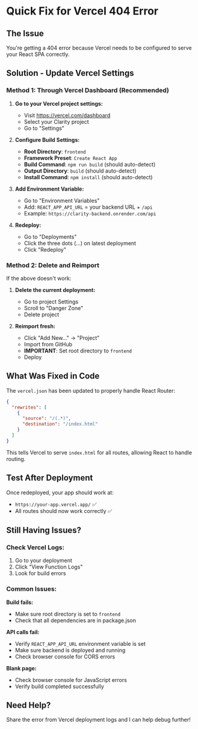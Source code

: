 # Quick Fix for Vercel 404 Error

## The Issue
You're getting a 404 error because Vercel needs to be configured to serve your React SPA correctly.

## Solution - Update Vercel Settings

### Method 1: Through Vercel Dashboard (Recommended)

1. **Go to your Vercel project settings:**
   - Visit https://vercel.com/dashboard
   - Select your Clarity project
   - Go to "Settings"

2. **Configure Build Settings:**
   - **Root Directory**: `frontend`
   - **Framework Preset**: `Create React App`
   - **Build Command**: `npm run build` (should auto-detect)
   - **Output Directory**: `build` (should auto-detect)
   - **Install Command**: `npm install` (should auto-detect)

3. **Add Environment Variable:**
   - Go to "Environment Variables"
   - Add: `REACT_APP_API_URL` = your backend URL + `/api`
   - Example: `https://clarity-backend.onrender.com/api`

4. **Redeploy:**
   - Go to "Deployments"
   - Click the three dots (...) on latest deployment
   - Click "Redeploy"

### Method 2: Delete and Reimport

If the above doesn't work:

1. **Delete the current deployment:**
   - Go to project Settings
   - Scroll to "Danger Zone"
   - Delete project

2. **Reimport fresh:**
   - Click "Add New..." → "Project"
   - Import from GitHub
   - **IMPORTANT**: Set root directory to `frontend`
   - Deploy

## What Was Fixed in Code

The `vercel.json` has been updated to properly handle React Router:

```json
{
  "rewrites": [
    {
      "source": "/(.*)",
      "destination": "/index.html"
    }
  ]
}
```

This tells Vercel to serve `index.html` for all routes, allowing React to handle routing.

## Test After Deployment

Once redeployed, your app should work at:
- `https://your-app.vercel.app/` ✅
- All routes should now work correctly ✅

## Still Having Issues?

### Check Vercel Logs:
1. Go to your deployment
2. Click "View Function Logs"
3. Look for build errors

### Common Issues:

**Build fails:**
- Make sure root directory is set to `frontend`
- Check that all dependencies are in package.json

**API calls fail:**
- Verify `REACT_APP_API_URL` environment variable is set
- Make sure backend is deployed and running
- Check browser console for CORS errors

**Blank page:**
- Check browser console for JavaScript errors
- Verify build completed successfully

## Need Help?

Share the error from Vercel deployment logs and I can help debug further!
